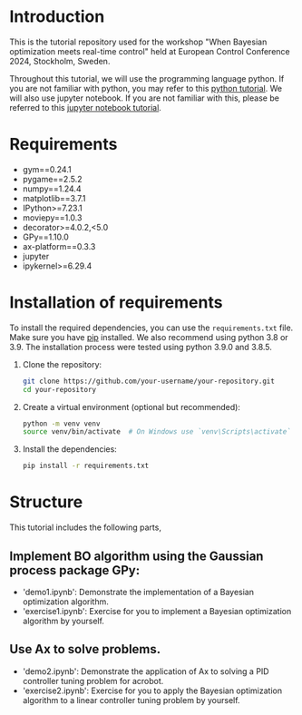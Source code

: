 # Introduction
This is the tutorial repository used for the workshop "When Bayesian optimization meets real-time control" held at European Control Conference 2024, Stockholm,
Sweden. 

Throughout this tutorial, we will use the programming language python. If you are not familiar with python, you may refer to this
[python tutorial](https://www.w3schools.com/python/default.asp). We will also use jupyter notebook. If you are not familiar with this, please be referred to this
[jupyter notebook tutorial](https://www.dataquest.io/blog/jupyter-notebook-tutorial/). 

# Requirements
- gym==0.24.1
- pygame==2.5.2
- numpy==1.24.4
- matplotlib==3.7.1
- IPython>=7.23.1
- moviepy==1.0.3
- decorator>=4.0.2,<5.0
- GPy==1.10.0
- ax-platform==0.3.3
- jupyter
- ipykernel>=6.29.4

# Installation of requirements

To install the required dependencies, you can use the `requirements.txt` file. Make sure you have [pip](https://pip.pypa.io/en/stable/) installed.
We also recommend using python 3.8 or 3.9. The installation process were tested using python 3.9.0 and 3.8.5. 

1. Clone the repository:
    ```bash
    git clone https://github.com/your-username/your-repository.git
    cd your-repository
    ```

2. Create a virtual environment (optional but recommended):
    ```bash
    python -m venv venv
    source venv/bin/activate  # On Windows use `venv\Scripts\activate`
    ```

3. Install the dependencies:
    ```bash
    pip install -r requirements.txt
    ```

# Structure

This tutorial includes the following parts,  

## Implement BO algorithm using the Gaussian process package GPy:
- 'demo1.ipynb': Demonstrate the implementation of a Bayesian optimization algorithm.
- 'exercise1.ipynb': Exercise for you to implement a Bayesian optimization algorithm by yourself.

## Use Ax to solve problems. 
- 'demo2.ipynb': Demonstrate the application of Ax to solving a PID controller tuning problem for acrobot. 
- 'exercise2.ipynb': Exercise for you to apply the Bayesian optimization algorithm to a linear controller tuning problem by yourself.
